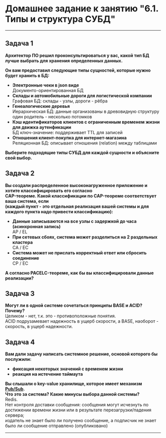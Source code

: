 # Домашнее задание к занятию "6.1. Типы и структура СУБД"

---

## Задача 1

**Архитектор ПО решил проконсультироваться у вас, какой тип БД 
лучше выбрать для хранения определенных данных.**

**Он вам предоставил следующие типы сущностей, которые нужно будет хранить в БД:**

- **Электронные чеки в json виде**  
  Документо-ориентированная БД
- **Склады и автомобильные дороги для логистической компании**  
  Графовая БД: склады - узлы, дороги - рёбра
- **Генеалогические деревья**  
  Иерархическая БД: данные организованы в древовидную структуру один родитель - несколько потомков
- **Кэш идентификаторов клиентов с ограниченным временем жизни для движка аутенфикации**  
  БД ключ-значение: поддерживает TTL для записей
- **Отношения клиент-покупка для интернет-магазина**  
  Реляционная БД: описывает отношения (relation) между таблицами

**Выберите подходящие типы СУБД для каждой сущности и объясните свой выбор.**

## Задача 2

**Вы создали распределенное высоконагруженное приложение и хотите классифицировать его согласно**   
**CAP-теореме. Какой классификации по CAP-теореме соответствует ваша система, если**  
**(каждый пункт - это отдельная реализация вашей системы и для каждого пункта надо привести классификацию):**  

- **Данные записываются на все узлы с задержкой до часа (асинхронная запись)**  
  AP / EL
- **При сетевых сбоях, система может разделиться на 2 раздельных кластера**  
  CA / EC
- **Система может не прислать корректный ответ или сбросить соединение**  
  CP / EC

**А согласно PACELC-теореме, как бы вы классифицировали данные реализации?**

## Задача 3

**Могут ли в одной системе сочетаться принципы BASE и ACID? Почему?**    
Целиком - нет, т.к. это - противоположные понятия.   
ACID подрузамевает надежность в ущерб скорости, а BASE, наоборот - скорость, в ущерб надежности.

## Задача 4

**Вам дали задачу написать системное решение, основой которого бы послужили:**

- **фиксация некоторых значений с временем жизни**
- **реакция на истечение таймаута** 

**Вы слышали о key-value хранилище, которое имеет механизм [Pub/Sub](https://habr.com/ru/post/278237/).**   
**Что это за система? Какие минусы выбора данной системы?**  
Redis.  
Нет контроля доставки сообщения: сообщения могут исчезнуть по достижении времени жизни или в результате перезагрузки/падения сервера;  
издатель не знает было ли получено сообщение, а подписчик не знает было ли сообщение отправлено (опубликовано)

---
